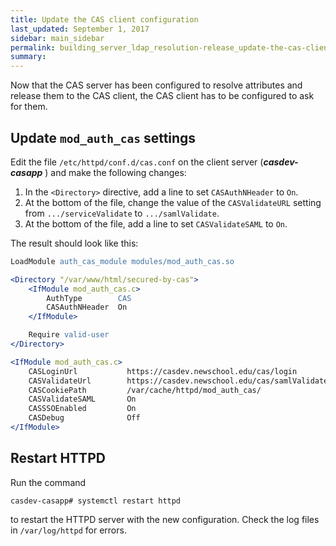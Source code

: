 ```yaml
---
title: Update the CAS client configuration
last_updated: September 1, 2017
sidebar: main_sidebar
permalink: building_server_ldap_resolution-release_update-the-cas-client-config.html
summary:
---
```


Now that the CAS server has been configured to resolve attributes and release them to the CAS client, the CAS client has to be configured to ask for them.

## Update `mod_auth_cas` settings

Edit the file `/etc/httpd/conf.d/cas.conf` on the client server (***casdev-casapp*** ) and make the following changes:

1. In the `<Directory>` directive, add a line to set `CASAuthNHeader` to `On`.
2. At the bottom of the file, change the value of the `CASValidateURL` setting from `.../serviceValidate` to `.../samlValidate`.
3. At the bottom of the file, add a line to set `CASValidateSAML` to `On`.

The result should look like this:

```apache
LoadModule auth_cas_module modules/mod_auth_cas.so

<Directory "/var/www/html/secured-by-cas">
    <IfModule mod_auth_cas.c>
        AuthType        CAS
        CASAuthNHeader  On
    </IfModule>

    Require valid-user
</Directory>

<IfModule mod_auth_cas.c>
    CASLoginUrl           https://casdev.newschool.edu/cas/login
    CASValidateUrl        https://casdev.newschool.edu/cas/samlValidate
    CASCookiePath         /var/cache/httpd/mod_auth_cas/
    CASValidateSAML       On
    CASSSOEnabled         On
    CASDebug              Off
</IfModule>
```

## Restart HTTPD

Run the command

```console
casdev-casapp# systemctl restart httpd
```

to restart the HTTPD server with the new configuration. Check the log files in `/var/log/httpd` for errors.
